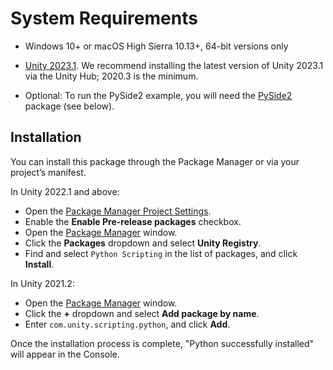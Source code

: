 # System Requirements

* Windows 10+ or macOS High Sierra 10.13+, 64-bit versions only

* [Unity 2023.1](https://unity3d.com/get-unity/download). We recommend installing the latest version of Unity 2023.1 via the Unity Hub; 2020.3 is the minimum.

* Optional: To run the PySide2 example, you will need the [PySide2](https://wiki.qt.io/Qt_for_Python) package (see below).

## Installation

You can install this package through the Package Manager or via your project’s manifest.

In Unity 2022.1 and above:
* Open the [Package Manager Project Settings](https://docs.unity3d.com/Manual/class-PackageManager.html).
* Enable the **Enable Pre-release packages** checkbox.
* Open the [Package Manager](https://docs.unity3d.com/Manual/upm-ui.html) window.
* Click the **Packages** dropdown and select **Unity Registry**.
* Find and select `Python Scripting` in the list of packages, and click **Install**. 

In Unity 2021.2:
* Open the [Package Manager](https://docs.unity3d.com/Manual/upm-ui.html) window.
* Click the **+** dropdown and select **Add package by name**.
* Enter `com.unity.scripting.python`, and click **Add**. 

Once the installation process is complete, "Python successfully installed" will appear in the Console.